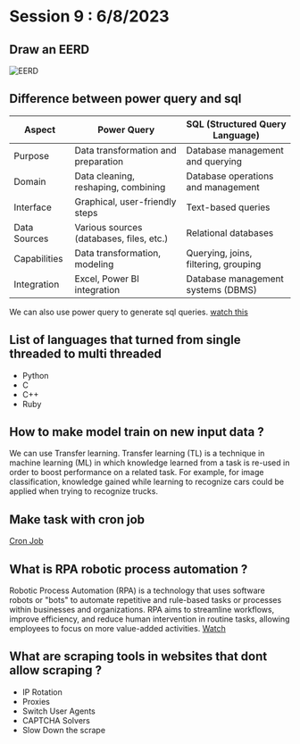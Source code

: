 # Session 9 : 6/8/2023
## Draw an EERD
![EERD](https://github.com/Mina329/Instant-AI-Tasks/tree/main/Tasks/Task%209/Library_management_system_eerd.png)
## Difference between power query and sql
| Aspect          | Power Query                            | SQL (Structured Query Language)        |
|-----------------|---------------------------------------|---------------------------------------|
| Purpose         | Data transformation and preparation    | Database management and querying      |
| Domain          | Data cleaning, reshaping, combining    | Database operations and management    |
| Interface       | Graphical, user-friendly steps         | Text-based queries                   |
| Data Sources    | Various sources (databases, files, etc.) | Relational databases                 |
| Capabilities    | Data transformation, modeling          | Querying, joins, filtering, grouping  |
| Integration     | Excel, Power BI integration            | Database management systems (DBMS)   |

We can also use power query to generate sql queries. [watch this](https://youtu.be/VExWJ6mXLD4)
## List of languages that turned from single threaded to multi threaded
- Python
- C
- C++
- Ruby
## How to make model train on new input data ?
We can use Transfer learning. Transfer learning (TL) is a technique in machine learning (ML) in which knowledge learned from a task is re-used in order to boost performance on a related task. For example, for image classification, knowledge gained while learning to recognize cars could be applied when trying to recognize trucks.
## Make task with cron job 
[Cron Job](https://github.com/Mina329/Instant-AI-Tasks/tree/main/Tasks/Task%209/cron_job.py)
## What is RPA robotic process automation ?
Robotic Process Automation (RPA) is a technology that uses software robots or "bots" to automate repetitive and rule-based tasks or processes within businesses and organizations. RPA aims to streamline workflows, improve efficiency, and reduce human intervention in routine tasks, allowing employees to focus on more value-added activities.
[Watch](https://youtu.be/9URSbTOE4YI)
## What are scraping tools in websites that dont allow scraping ?
- IP Rotation
- Proxies
- Switch User Agents
- CAPTCHA Solvers
- Slow Down the scrape
